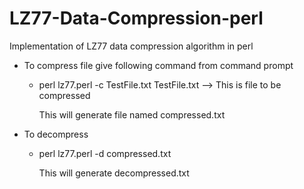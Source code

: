 LZ77-Data-Compression-perl
==========================

Implementation of LZ77 data compression algorithm in perl
- To compress file give following command from command prompt
  - perl lz77.perl -c TestFile.txt
    TestFile.txt --> This is file to be compressed
    
    This will generate file named compressed.txt 

- To decompress 
  - perl lz77.perl -d compressed.txt 
  
    This will generate decompressed.txt
